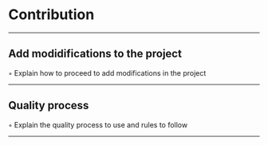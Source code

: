# Contribution

---

## Add modidifications to the project

◦ Explain how to proceed to add modifications in the project

---

## Quality process

◦ Explain the quality process to use and rules to follow

---
